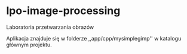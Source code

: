 # lpo-image-processing

Laboratoria przetwarzania obrazów

Aplikacja znajduje się w folderze ,,app/cpp/mysimplegimp'' w katalogu głównym projektu.